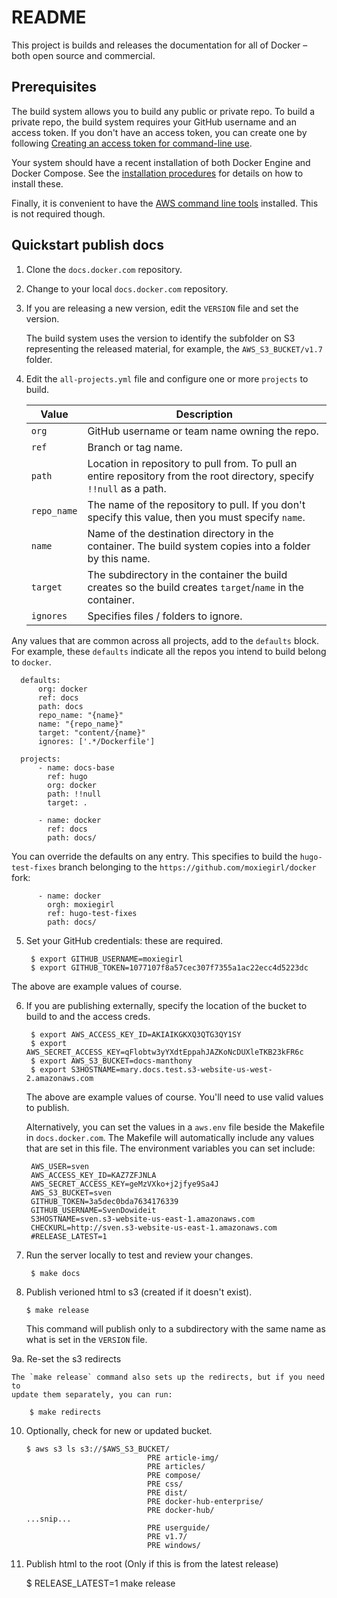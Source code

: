 # README 

This project is builds and releases the documentation for all of Docker &ndash; both open source and commercial. 

## Prerequisites
  
 The build system allows you to build any public or private repo. To build a
 private repo, the build system requires your GitHub username and an access
 token. If you don't have an access token, you can create one by following
 [Creating an access token for command-line
 use](https://help.github.com/articles/creating-an-access-token-for-command-line-use/).
   
 Your system should have a recent installation of both Docker Engine and Docker
 Compose.  See the [installation procedures](http://docs.docker.com/) for
 details on how to install these.
 
 Finally, it is convenient to have the [AWS command line
 tools](http://aws.amazon.com/cli/) installed. This is not required though.

## Quickstart publish docs

1. Clone the `docs.docker.com` repository.
    
2. Change to your local `docs.docker.com` repository.

3. If you are releasing a new version, edit the `VERSION` file and set the version.
  
    The build system uses the version to identify the subfolder on S3 representing the released material, for example, the `AWS_S3_BUCKET/v1.7` folder.
    
4. Edit the `all-projects.yml` file and configure one or more `projects` to build.

    | Value       | Description                                                                                                             |
    |-------------|-------------------------------------------------------------------------------------------------------------------------|
    | `org`       | GitHub username or team name owning the repo.                                                                                           |
    | `ref`       | Branch or tag name.                                                                                                     |
    | `path`      | Location in repository to pull from.  To pull an entire repository from the root directory, specify `!!null` as a path. |
    | `repo_name` | The name of the repository to pull. If you don't specify this value, then you must specify `name`.                      |
    | `name`      | Name of the destination directory in the container. The build system copies into a folder by this name.                 |
    | `target`    | The subdirectory in the container the build creates so the build creates `target`/`name` in the container.              |
    | `ignores`   | Specifies files / folders to ignore.                                                                                    |

  Any values that are common across all projects, add to the `defaults` block.
  For example, these `defaults` indicate all the repos you intend to build
  belong to `docker`.
  
      defaults:
          org: docker
          ref: docs
          path: docs
          repo_name: "{name}"
          name: "{repo_name}"
          target: "content/{name}"
          ignores: ['.*/Dockerfile']

      projects:
          - name: docs-base
            ref: hugo
            org: docker
            path: !!null
            target: .

          - name: docker
            ref: docs
            path: docs/

  You can override the defaults on any entry. This specifies to build the
  `hugo-test-fixes` branch belonging to the `https://github.com/moxiegirl/docker`
  fork:
  
          - name: docker
            orgh: moxiegirl
            ref: hugo-test-fixes
            path: docs/
            
5. Set your GitHub credentials: these are required. 

        $ export GITHUB_USERNAME=moxiegirl
        $ export GITHUB_TOKEN=1077107f8a57cec307f7355a1ac22ecc4d5223dc
        
  The above are example values of course. 
        
6. If you are publishing externally, specify the location of the bucket to build to and the access creds. 
  
        $ export AWS_ACCESS_KEY_ID=AKIAIKGKXQ3QTG3QY1SY
        $ export AWS_SECRET_ACCESS_KEY=qFlobtw3yYXdtEppahJAZKoNcDUXleTKB23kFR6c
        $ export AWS_S3_BUCKET=docs-manthony
        $ export S3HOSTNAME=mary.docs.test.s3-website-us-west-2.amazonaws.com

    The above are example values of course. You'll need to use valid values to publish.

    Alternatively, you can set the values in a `aws.env` file beside the Makefile in `docs.docker.com`.
    The Makefile will automatically include any values that are set in this file.
    The environment variables you can set include:

        AWS_USER=sven
        AWS_ACCESS_KEY_ID=KAZ7ZFJNLA
        AWS_SECRET_ACCESS_KEY=geMzVXko+j2jfye9Sa4J
        AWS_S3_BUCKET=sven
        GITHUB_TOKEN=3a5dec0bda7634176339
        GITHUB_USERNAME=SvenDowideit
        S3HOSTNAME=sven.s3-website-us-east-1.amazonaws.com
        CHECKURL=http://sven.s3-website-us-east-1.amazonaws.com
        #RELEASE_LATEST=1

8. Run the server locally to test and review your changes.

        $ make docs

9.  Publish verioned html to s3 (created if it doesn't exist).

        $ make release     

	This command will publish only to a subdirectory with the
	same name as what is set in the `VERSION` file.

9a. Re-set the s3 redirects

    The `make release` command also sets up the redirects, but if you need to
    update them separately, you can run:

        $ make redirects

10. Optionally, check for new or updated bucket.

        $ aws s3 ls s3://$AWS_S3_BUCKET/
                                   PRE article-img/
                                   PRE articles/
                                   PRE compose/
                                   PRE css/
                                   PRE dist/
                                   PRE docker-hub-enterprise/
                                   PRE docker-hub/
        ...snip...
                                   PRE userguide/
                                   PRE v1.7/
                                   PRE windows/

11. Publish html to the root (Only if this is from the latest release)

	$ RELEASE_LATEST=1 make release
